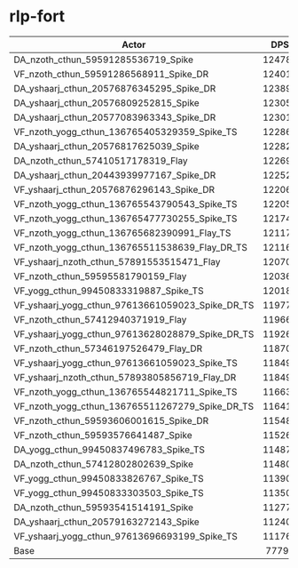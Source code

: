 # rlp-fort
| Actor | DPS | Increase |
|---|:---:|:---:|
|DA_nzoth_cthun_59591285536719_Spike|124786|60.40%|
|VF_nzoth_cthun_59591286568911_Spike_DR|124013|59.40%|
|DA_yshaarj_cthun_20576876345295_Spike_DR|123891|59.24%|
|DA_yshaarj_cthun_20576809252815_Spike|123055|58.17%|
|DA_yshaarj_cthun_20577083963343_Spike_DR|123015|58.12%|
|VF_nzoth_yogg_cthun_136765405329359_Spike_TS|122866|57.93%|
|DA_yshaarj_cthun_20576817625039_Spike|122820|57.87%|
|DA_nzoth_cthun_57410517178319_Flay|122696|57.71%|
|DA_yshaarj_cthun_20443939977167_Spike_DR|122525|57.49%|
|VF_yshaarj_cthun_20576876296143_Spike_DR|122061|56.89%|
|VF_nzoth_yogg_cthun_136765543790543_Spike_TS|122057|56.89%|
|VF_nzoth_yogg_cthun_136765477730255_Spike_TS|121745|56.49%|
|VF_nzoth_yogg_cthun_136765682390991_Flay_TS|121170|55.75%|
|VF_nzoth_yogg_cthun_136765511538639_Flay_DR_TS|121163|55.74%|
|VF_yshaarj_nzoth_cthun_57891553515471_Flay|120707|55.15%|
|VF_nzoth_cthun_59595581790159_Flay|120366|54.71%|
|VF_yogg_cthun_99450833319887_Spike_TS|120185|54.48%|
|VF_yshaarj_yogg_cthun_97613661059023_Spike_DR_TS|119779|53.96%|
|VF_nzoth_cthun_57412940371919_Flay|119665|53.81%|
|VF_yshaarj_yogg_cthun_97613628028879_Spike_DR_TS|119262|53.30%|
|VF_nzoth_cthun_57346197526479_Flay_DR|118709|52.58%|
|VF_yshaarj_yogg_cthun_97613661059023_Spike_TS|118499|52.31%|
|VF_yshaarj_nzoth_cthun_57893805856719_Flay_DR|118492|52.31%|
|VF_nzoth_yogg_cthun_136765544821711_Spike_TS|116632|49.91%|
|VF_nzoth_yogg_cthun_136765511267279_Spike_DR_TS|116416|49.64%|
|VF_nzoth_cthun_59593606001615_Spike_DR|115485|48.44%|
|VF_nzoth_cthun_59593576641487_Spike|115269|48.16%|
|DA_yogg_cthun_99450837496783_Spike_TS|114873|47.65%|
|DA_nzoth_cthun_57412802802639_Spike|114803|47.56%|
|VF_yogg_cthun_99450833826767_Spike_TS|113902|46.41%|
|VF_yogg_cthun_99450833303503_Spike_TS|113509|45.90%|
|DA_nzoth_cthun_59593541514191_Spike|112772|44.95%|
|DA_yshaarj_cthun_20579163272143_Spike|112407|44.48%|
|VF_yshaarj_yogg_cthun_97613696693199_Spike_TS|111766|43.66%|
|Base|77799|0.00%|
